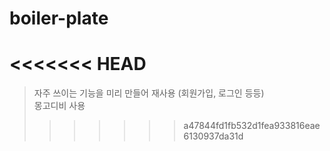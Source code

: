 # boiler-plate
<<<<<<< HEAD
=======
>자주 쓰이는 기능을 미리 만들어 재사용 (회원가입, 로그인 등등)  
>몽고디비 사용
>>>>>>> a47844fd1fb532d1fea933816eae6130937da31d
